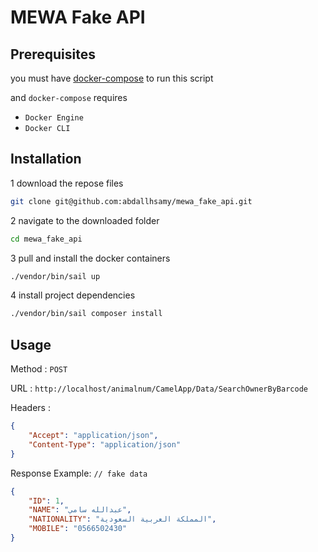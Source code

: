 #  MEWA Fake API


## Prerequisites
you must have [docker-compose](https://docs.docker.com/compose/install/) to run this script

and `docker-compose` requires
- `Docker Engine`
- `Docker CLI`



## Installation

1 download the repose files
```bash
git clone git@github.com:abdallhsamy/mewa_fake_api.git
```
2 navigate to the downloaded folder
```bash
cd mewa_fake_api
```


3 pull and install the docker containers

```bash
./vendor/bin/sail up
```

4 install project dependencies
```bash
./vendor/bin/sail composer install
```

## Usage

Method : `POST`

URL : `http://localhost/animalnum/CamelApp/Data/SearchOwnerByBarcode`

Headers :
```json
{
    "Accept": "application/json",
    "Content-Type": "application/json"
}
```

Response Example: `// fake data`
```json
{
    "ID": 1,
    "NAME": "عبدالله سامي",
    "NATIONALITY": "المملكة العربية السعودية", 
    "MOBILE": "0566502430"
}
```
